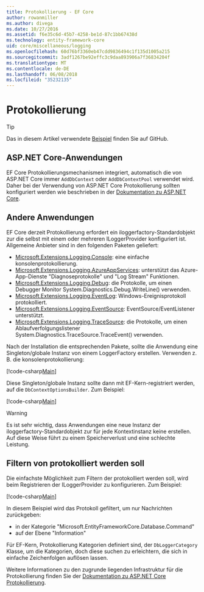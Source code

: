 ```yaml
---
title: Protokollierung - EF Core
author: rowanmiller
ms.author: divega
ms.date: 10/27/2016
ms.assetid: f6e35c6d-45b7-4258-be1d-87c1bb67438d
ms.technology: entity-framework-core
uid: core/miscellaneous/logging
ms.openlocfilehash: 60d76bf3360eb47cdd9836494c1f135d1005a215
ms.sourcegitcommit: 3adf1267be92effc3c9daa893906a7f36834204f
ms.translationtype: MT
ms.contentlocale: de-DE
ms.lasthandoff: 06/08/2018
ms.locfileid: "35232135"
---
```

# <a name="logging"></a>Protokollierung

> [!TIP]  
> Das in diesem Artikel verwendete [Beispiel](https://github.com/aspnet/EntityFramework.Docs/tree/master/samples/core/Miscellaneous/Logging) finden Sie auf GitHub.

## <a name="aspnet-core-applications"></a>ASP.NET Core-Anwendungen

EF Core Protokollierungsmechanismen integriert, automatisch die von ASP.NET Core immer `AddDbContext` oder `AddDbContextPool` verwendet wird. Daher bei der Verwendung von ASP.NET Core Protokollierung sollten konfiguriert werden wie beschrieben in der [Dokumentation zu ASP.NET Core](https://docs.microsoft.com/en-us/aspnet/core/fundamentals/logging?tabs=aspnetcore2x).

## <a name="other-applications"></a>Andere Anwendungen

EF Core derzeit Protokollierung erfordert ein iloggerfactory-Standardobjekt zur die selbst mit einem oder mehreren ILoggerProvider konfiguriert ist. Allgemeine Anbieter sind in den folgenden Paketen geliefert:

* [Microsoft.Extensions.Logging.Console](https://www.nuget.org/packages/Microsoft.Extensions.Logging.Console/): eine einfache konsolenprotokollierung.
* [Microsoft.Extensions.Logging.AzureAppServices](https://www.nuget.org/packages/Microsoft.Extensions.Logging.AzureAppServices/): unterstützt das Azure-App-Dienste "Diagnoseprotokolle" und "Log Stream" Funktionen.
* [Microsoft.Extensions.Logging.Debug](https://www.nuget.org/packages/Microsoft.Extensions.Logging.Debug/): die Protokolle, um einen Debugger Monitor System.Diagnostics.Debug.WriteLine() verwenden.
* [Microsoft.Extensions.Logging.EventLog](https://www.nuget.org/packages/Microsoft.Extensions.Logging.EventLog/): Windows-Ereignisprotokoll protokolliert.
* [Microsoft.Extensions.Logging.EventSource](https://www.nuget.org/packages/Microsoft.Extensions.Logging.EventSource/): EventSource/EventListener unterstützt.
* [Microsoft.Extensions.Logging.TraceSource](https://www.nuget.org/packages/Microsoft.Extensions.Logging.TraceSource/): die Protokolle, um einen Ablaufverfolgungslistener System.Diagnostics.TraceSource.TraceEvent() verwenden.

Nach der Installation die entsprechenden Pakete, sollte die Anwendung eine Singleton/globale Instanz von einem LoggerFactory erstellen. Verwenden z. B. die konsolenprotokollierung:

[!code-csharp[Main](../../../samples/core/Miscellaneous/Logging/Logging/BloggingContext.cs#DefineLoggerFactory)]

Diese Singleton/globale Instanz sollte dann mit EF-Kern-registriert werden, auf die `DbContextOptionsBuilder`. Zum Beispiel:

[!code-csharp[Main](../../../samples/core/Miscellaneous/Logging/Logging/BloggingContext.cs#RegisterLoggerFactory)]

> [!WARNING]
> Es ist sehr wichtig, dass Anwendungen eine neue Instanz der iloggerfactory-Standardobjekt zur für jede Kontextinstanz keine erstellen. Auf diese Weise führt zu einem Speicherverlust und eine schlechte Leistung.

## <a name="filtering-what-is-logged"></a>Filtern von protokolliert werden soll

Die einfachste Möglichkeit zum Filtern der protokolliert werden soll, wird beim Registrieren der ILoggerProvider zu konfigurieren. Zum Beispiel:

[!code-csharp[Main](../../../samples/core/Miscellaneous/Logging/Logging/BloggingContextWithFiltering.cs#DefineLoggerFactory)]

In diesem Beispiel wird das Protokoll gefiltert, um nur Nachrichten zurückgeben:
 * in der Kategorie "Microsoft.EntityFrameworkCore.Database.Command"
 * auf der Ebene "Information"

Für EF-Kern, Protokollierung Kategorien definiert sind, der `DbLoggerCategory` Klasse, um die Kategorien, doch diese suchen zu erleichtern, die sich in einfache Zeichenfolgen auflösen lassen.

Weitere Informationen zu den zugrunde liegenden Infrastruktur für die Protokollierung finden Sie der [Dokumentation zu ASP.NET Core Protokollierung](https://docs.microsoft.com/en-us/aspnet/core/fundamentals/logging?tabs=aspnetcore2x).
